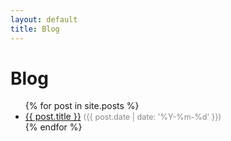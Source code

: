 ```yaml
---
layout: default
title: Blog
---
```


# Blog

<ul>
  {% for post in site.posts %}
  <li>
    <a href="{{ post.url }}">{{ post.title }}</a>
    <span style="color:#888; font-size:0.9em;">({{ post.date | date: '%Y-%m-%d' }})</span>
  </li>
  {% endfor %}
</ul>